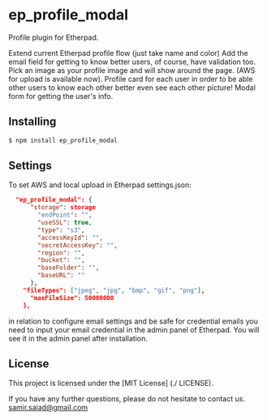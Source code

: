 # ep_profile_modal
Profile plugin for Etherpad.

Extend current Etherpad profile flow (just take name and color)
Add the email field for getting to know better users, of course, have validation too.
Pick an image as your profile image and will show around the page. (AWS for upload is available now).
Profile card for each user in order to be able other users to know each other better even see each other picture!
Modal form for getting the user's info.


## Installing

```bash
$ npm install ep_profile_modal
```



## Settings
To set AWS and local upload in Etherpad settings.json:
```json
  "ep_profile_modal": {
      "storage": storage
        "endPoint": "",
        "useSSL": true,
        "type": "s3",
        "accessKeyId": "",
        "secretAccessKey": "",
        "region": "",
        "bucket": "",
        "baseFolder": "",
        "baseURL": ""
      },
    "fileTypes": ["jpeg", "jpg", "bmp", "gif", "png"],
      "maxFileSize": 50000000
    },
 ```
in relation to configure email settings and be safe for credential emails you need to input your email credential in the admin panel of Etherpad.
You will see it in the admin panel after installation.


## License
This project is licensed under the [MIT License] (./ LICENSE).

If you have any further questions, please do not hesitate to contact us.
<samir.saiad@gmail.com>

